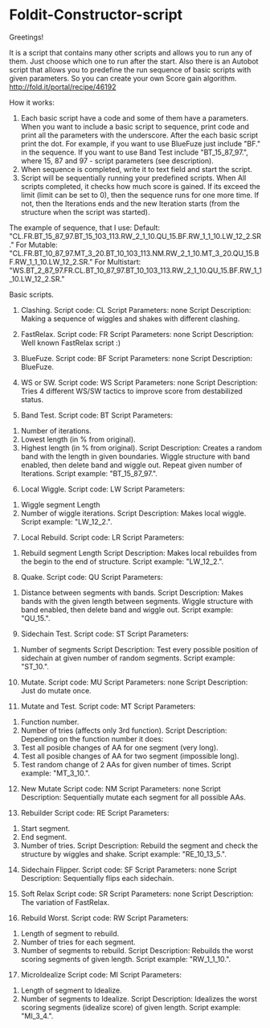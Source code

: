 # Foldit-Constructor-script
Greetings!

It is a script that contains many other scripts and allows you to run any of them. Just choose which one to run after the start.
Also there is an Autobot script that allows you to predefine the run sequence of basic scripts with given parameters. So you can create your own Score gain algorithm.
http://fold.it/portal/recipe/46192

How it works:
1. Each basic script have a code and some of them have a parameters. When you want to include a basic script to sequence, print code and print all the parameters with the underscore. After the each basic script print the dot.
For example, if you want to use BlueFuze just include "BF." in the sequence. If you want to use Band Test include "BT_15_87_97.", where 15, 87 and 97 - script parameters (see description).
2. When sequence is completed, write it to text field and start the script.
3. Script will be sequentially running your predefined scripts. When All scripts completed, it checks how much score is gained. If its exceed the limit (limit can be set to 0), then the sequence runs for one more time. If not, then the Iterations ends and the new Iteration starts (from the structure when the script was started).

The example of sequence, that I use:
Default:        "CL.FR.BT_15_87_97.BT_15_103_113.RW_2_1_10.QU_15.BF.RW_1_1_10.LW_12_2.SR."
For Mutable:    "CL.FR.BT_10_87_97.MT_3_20.BT_10_103_113.NM.RW_2_1_10.MT_3_20.QU_15.BF.RW_1_1_10.LW_12_2.SR."
For Multistart: "WS.BT_2_87_97.FR.CL.BT_10_87_97.BT_10_103_113.RW_2_1_10.QU_15.BF.RW_1_1_10.LW_12_2.SR."

Basic scripts.

1. Clashing.
Script code: CL
Script Parameters: none
Script Description: Making a sequence of wiggles and shakes with different clashing.

2. FastRelax.
Script code: FR
Script Parameters: none
Script Description: Well known FastRelax script :)

3. BlueFuze.
Script code: BF
Script Parameters: none
Script Description: BlueFuze.

4. WS or SW. 
Script code: WS
Script Parameters: none
Script Description: Tries 4 different WS/SW tactics to improve score from destabilized status.

5. Band Test.
Script code: BT
Script Parameters:
1) Number of iterations.
2) Lowest length (in % from original).
3) Highest length (in % from original).
Script Description: Creates a random band with the length in given boundaries. Wiggle structure with band enabled, then delete band and wiggle out. Repeat given number of Iterations.
Script example: "BT_15_87_97.".

6. Local Wiggle.
Script code: LW
Script Parameters:
1) Wiggle segment Length
2) Number of wiggle iterations.
Script Description: Makes local wiggle.
Script example: "LW_12_2.".

7. Local Rebuild.
Script code: LR
Script Parameters:
1) Rebuild segment Length
Script Description: Makes local rebuildes from the begin to the end of structure.
Script example: "LW_12_2.".

8. Quake.
Script code: QU
Script Parameters:
1) Distance between segments with bands.
Script Description: Makes bands with the given length between segments. Wiggle structure with band enabled, then delete band and wiggle out.
Script example: "QU_15.".

9. Sidechain Test.
Script code: ST
Script Parameters:
1) Number of segments
Script Description: Test every possible position of sidechain at given number of random segments.
Script example: "ST_10.".

10. Mutate.
Script code: MU
Script Parameters: none
Script Description: Just do mutate once.

11. Mutate and Test.
Script code: MT
Script Parameters: 
1) Function number.
2) Number of tries (affects only 3rd function).
Script Description:
 Depending on the function number it does: 
 1) Test all posible changes of AA for one segment (very long).
 2) Test all posible changes of AA for two segment (impossible long).
 3) Test random change of 2 AAs for given number of times.
Script example: "MT_3_10.".

12. New Mutate
Script code: NM
Script Parameters: none
Script Description: Sequentially mutate each segment for all possible AAs.

13. Rebuilder
Script code: RE
Script Parameters: 
1) Start segment.
2) End segment.
3) Number of tries.
Script Description: Rebuild the segment and check the structure by wiggles and shake.
Script example: "RE_10_13_5.".

14. Sidechain Flipper.
Script code: SF
Script Parameters: none
Script Description: Sequentially flips each sidechain.

15. Soft Relax
Script code: SR
Script Parameters: none
Script Description: The variation of FastRelax.

16. Rebuild Worst.
Script code: RW
Script Parameters: 
1) Length of segment to rebuild.
2) Number of tries for each segment.
3) Number of segments to rebuild.
Script Description: Rebuilds the worst scoring segments of given length.
Script example: "RW_1_1_10.".

17. MicroIdealize
Script code: MI
Script Parameters: 
1) Length of segment to Idealize.
2) Number of segments to Idealize.
Script Description: Idealizes the worst scoring segments (idealize score) of given length.
Script example: "MI_3_4.".
